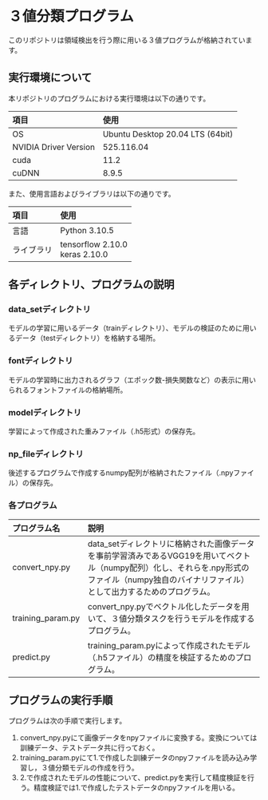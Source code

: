 # ３値分類プログラム

このリポジトリは領域検出を行う際に用いる３値プログラムが格納されています。  

## 実行環境について

本リポジトリのプログラムにおける実行環境は以下の通りです。

|項目|使用|
|:-|:-|
|OS|Ubuntu Desktop 20.04 LTS (64bit) |
|NVIDIA Driver Version|525.116.04|
|cuda|11.2|
|cuDNN|8.9.5|

また、使用言語およびライブラリは以下の通りです。

|項目|使用|
|:-|:-|
|言語|Python 3.10.5|
|ライブラリ|tensorflow 2.10.0<br>keras 2.10.0|

## 各ディレクトリ、プログラムの説明

### data_setディレクトリ

モデルの学習に用いるデータ（trainディレクトリ）、モデルの検証のために用いるデータ（testディレクトリ）を格納する場所。

### fontディレクトリ

モデルの学習時に出力されるグラフ（エポック数-損失関数など）の表示に用いられるフォントファイルの格納場所。

### modelディレクトリ

学習によって作成された重みファイル（.h5形式）の保存先。

### np_fileディレクトリ

後述するプログラムで作成するnumpy配列が格納されたファイル（.npyファイル）の保存先。

### 各プログラム
|プログラム名|説明|
|:-|:-|
|convert_npy.py|data_setディレクトリに格納された画像データを事前学習済みであるVGG19を用いてベクトル（numpy配列）化し、それらを.npy形式のファイル（numpy独自のバイナリファイル）として出力するためのプログラム。|
|training_param.py|convert_npy.pyでベクトル化したデータを用いて、３値分類タスクを行うモデルを作成するプログラム。|
|predict.py|training_param.pyによって作成されたモデル（.h5ファイル）の精度を検証するためのプログラム。|

## プログラムの実行手順
プログラムは次の手順で実行します。

1. convert_npy.pyにて画像データをnpyファイルに変換する。変換については訓練データ、テストデータ共に行っておく。
2. training_param.pyにて1.で作成した訓練データのnpyファイルを読み込み学習し，３値分類モデルの作成を行う。
3. 2.で作成されたモデルの性能について、predict.pyを実行して精度検証を行う。精度検証では1.で作成したテストデータのnpyファイルを用いる。